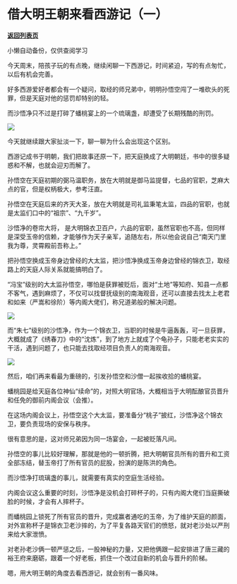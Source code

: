 # 借大明王朝来看西游记（一）

[**返回列表页**](/gzh/政事堂2019)

小懒自动备份，仅供查阅学习

今天周末，陪孩子玩的有点晚，继续闲聊一下西游记，时间紧迫，写的有点匆忙，以后有机会完善。  

好多西游爱好者都会有一个疑问，取经的师兄弟中，明明孙悟空闯了一堆砍头的死罪，但是天庭对他的惩罚却特别的轻。

而沙悟净只不过是打碎了蟠桃宴上的一个琉璃盏，却遭受了长期残酷的刑罚。  

![](https://mmbiz.qpic.cn/mmbiz_jpg/rxhS23yu8cNCt9ZCfHibqm2NjibRjCFtJoJ73hjTKgH3QtpzMpNMroeicjK8gIMryKAdvePmD8mLR7uiantwrn1BcQ/640?wx_fmt=jpeg&from;=appmsg)

今天就继续跟大家扯淡一下，聊一聊为什么会出现这个区别。  

西游记成书于明朝，我们把故事还原一下，把天庭换成了大明朝廷，书中的很多疑惑和不解，也就会迎刃而解了。  

孙悟空在天庭初期的弼马温职务，放在大明就是御马监提督，七品的官职，芝麻大点的官，但是权柄极大，参考汪直。  

孙悟空在天庭后来的齐天大圣，放在大明就是司礼监秉笔太监，四品的官职，也就是太监们口中的“祖宗”、“九千岁”。  

沙悟净的卷帘大将，
是大明锦衣卫百户，六品的官职，虽然官职也不高，但同样是深受玉帝的信赖，才能够作为天子亲军，追随左右，所以他会说自己“南天门里我为尊，灵霄殿前吾称上。”

把孙悟空换成玉帝身边曾经的大太监，把沙悟净换成玉帝身边曾经的锦衣卫，取经路上的天庭人际关系就能搞明白了。

“冯宝”级别的大太监孙悟空，哪怕是获罪被贬后，面对“土地”等知府、知县一点都不客气，遇到麻烦了，不仅可以找督抚级别的南海观音，还可以直接去找太上老君和如来（严嵩和徐阶）等内阁大佬们，称兄道弟般的解决问题。

![](https://mmbiz.qpic.cn/mmbiz_jpg/rxhS23yu8cNCt9ZCfHibqm2NjibRjCFtJoVESJFZQbgcFfeSwC4hQia4zxZ469iagE6IjbllXjsknk90RvGERkavmQ/640?wx_fmt=jpeg&from;=appmsg)

而“朱七”级别的沙悟净，作为一个锦衣卫，当职的时候是牛逼轰轰，可一旦获罪，大概就成了《绣春刀》中的“沈炼”，到了地方上就成了个龟孙子，只能老老实实的干活，遇到问题了，也只能去找取经项目负责人的南海观音。  

![](https://mmbiz.qpic.cn/mmbiz_jpg/rxhS23yu8cNCt9ZCfHibqm2NjibRjCFtJo9JvE6IeBdZFWZwfAicNjc3qvRXKmb2pabSo3TgUuicCF4yEAzwwbTFZA/640?wx_fmt=jpeg&from;=appmsg)

然后，咱们再来看最为重磅的，引发孙悟空和沙僧一起挨收拾的蟠桃宴。

蟠桃园是给天庭各位神仙“续命”的，对照大明官场，大概相当于大明酝酿官员晋升和任免的御前内阁会议（会推）。

在这场内阁会议上，孙悟空这个大太监，要准备分“桃子”披红，沙悟净这个锦衣卫，要负责现场的安保与秩序。  

很有意思的是，这对师兄弟因为同一场宴会，一起被贬落凡间。

孙悟空的事儿比较好理解，那就是他的一顿折腾，把大明朝官员所有的晋升和工资全部冻结，替玉帝打了所有官员的屁股，扮演的是陈洪的角色。

而沙悟净打琉璃盏的事儿，就需要有真实的空庭生活经验。

内阁会议这么重要的时刻，沙悟净是没机会打碎杯子的，只有内阁大佬们当庭撕破脸的时候，才会有人摔杯子。

而蟠桃园上锁死了所有官员的晋升，完成赢者通吃的玉帝，为了维护天庭的颜面，对外宣称杯子是锦衣卫老沙摔的，为了平复各路天官们的愤怒，就对老沙处以严刑来给大家泄愤。

对老孙老沙俩一顿严惩之后，一股神秘的力量，又把他俩跟一起安排进了唐三藏的裕王府来磨砺，跟着一个好老板，抓住一个改过自新的机会与晋升的阶梯。

嗯，用大明王朝的角度去看西游记，就会别有一番风味。  

